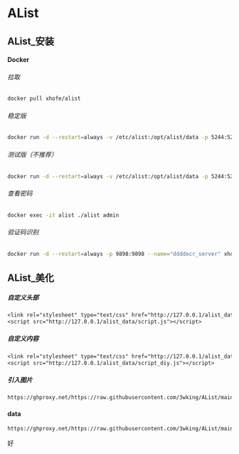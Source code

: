 # AList
## AList_安装
#### Docker
###### 拉取
```sh
docker pull xhofe/alist
```
###### 稳定版
```sh
docker run -d --restart=always -v /etc/alist:/opt/alist/data -p 5244:5244 -e PUID=0 -e PGID=0 -e UMASK=022 --name="xhofe/alist" xhofe/alist:latest
```
###### 测试版（不推荐）
```sh
docker run -d --restart=always -v /etc/alist:/opt/alist/data -p 5244:5244 -e PUID=0 -e PGID=0 -e UMASK=022 --name="xhofe/alist" xhofe/alist:main
```
###### 查看密码
```sh
docker exec -it alist ./alist admin
```
###### 验证码识别
```sh
docker run -d --restart=always -p 9898:9898 --name="ddddocr_server" xhofe/ddddocr_server:main
```
## AList_美化
##### 自定义头部
```txt
<link rel="stylesheet" type="text/css" href="http://127.0.0.1/alist_data/style.css">
<script src="http://127.0.0.1/alist_data/script.js"></script>
```
##### 自定义内容
```txt
<link rel="stylesheet" type="text/css" href="http://127.0.0.1/alist_data/style_diy.css">
<script src="http://127.0.0.1/alist_data/script_diy.js"></script>
```
##### 引入<img>图片
```txt
https://ghproxy.net/https://raw.githubusercontent.com/3wking/AList/main/IMG/img_11.jpg
```
#### data
```txt
https://ghproxy.net/https://raw.githubusercontent.com/3wking/AList/main/data/json/key_alist.json
```
好